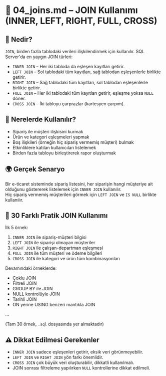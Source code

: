 # 📘 04_joins.md – JOIN Kullanımı (INNER, LEFT, RIGHT, FULL, CROSS)

## 🧠 Nedir?

`JOIN`, birden fazla tablodaki verileri ilişkilendirmek için kullanılır. SQL Server'da en yaygın JOIN türleri:

- `INNER JOIN` – Her iki tabloda da eşleşen kayıtları getirir.
- `LEFT JOIN` – Sol tablodaki tüm kayıtları, sağ tablodan eşleşenlerle birlikte getirir.
- `RIGHT JOIN` – Sağ tablodaki tüm kayıtları, sol tablodan eşleşenlerle birlikte getirir.
- `FULL JOIN` – Her iki tablodaki tüm kayıtları getirir, eşleşme yoksa `NULL` döner.
- `CROSS JOIN` – İki tabloyu çarprazlar (kartesyen çarpım).

## 🎯 Nerelerde Kullanılır?

- Sipariş ile müşteri ilişkisini kurmak
- Ürün ve kategori eşleşmeleri yapmak
- Boş ilişkileri (örneğin hiç sipariş vermemiş müşteri) bulmak
- Etkinliklere katılan kullanıcıları listelemek
- Birden fazla tabloyu birleştirerek rapor oluşturmak

## 🌍 Gerçek Senaryo

Bir e-ticaret sisteminde sipariş listesini, her siparişin hangi müşteriye ait olduğunu göstererek listelemek için `INNER JOIN` kullanılır.  
Hiç sipariş vermemiş müşterileri görmek için `LEFT JOIN` ve `IS NULL` birlikte kullanılır.

## 🧪 30 Farklı Pratik JOIN Kullanımı

İlk 5 örnek:

1. `INNER JOIN` ile sipariş-müşteri bilgisi
2. `LEFT JOIN` ile siparişi olmayan müşteriler
3. `RIGHT JOIN` ile çalışan-departman eşleşmesi
4. `FULL JOIN` ile tüm müşteri ve ödeme bilgileri
5. `CROSS JOIN` ile kategori ve ürün tüm kombinasyonları

Devamındaki örneklerde:
- Çoklu JOIN
- Filtreli JOIN
- GROUP BY ile JOIN
- NULL kontrolüyle JOIN
- Tarihli JOIN
- ON yerine USING benzeri mantıkla JOIN

...

(Tam 30 örnek, `.sql` dosyasında yer almaktadır)

## ⚠️ Dikkat Edilmesi Gerekenler

- `INNER JOIN` sadece eşleşenleri getirir, eksik veri görünmeyebilir.
- `LEFT JOIN` ve `RIGHT JOIN` yön farkı önemlidir.
- `CROSS JOIN` çok büyük veri oluşturabilir, dikkatli kullanılmalı.
- JOIN sonrası filtreleme yapılırken `NULL` kontrollerine dikkat edilmeli.